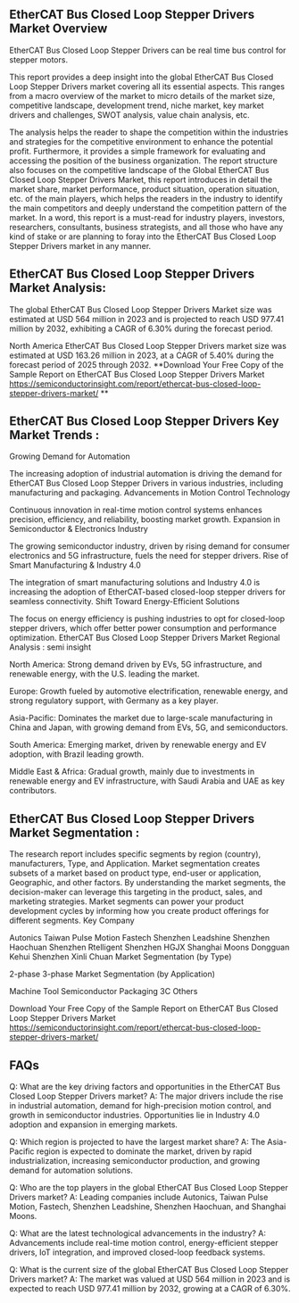 ## EtherCAT Bus Closed Loop Stepper Drivers Market Overview
EtherCAT Bus Closed Loop Stepper Drivers can be real time bus control for stepper motors.

This report provides a deep insight into the global EtherCAT Bus Closed Loop Stepper Drivers market covering all its essential aspects. This ranges from a macro overview of the market to micro details of the market size, competitive landscape, development trend, niche market, key market drivers and challenges, SWOT analysis, value chain analysis, etc.

The analysis helps the reader to shape the competition within the industries and strategies for the competitive environment to enhance the potential profit. Furthermore, it provides a simple framework for evaluating and accessing the position of the business organization. The report structure also focuses on the competitive landscape of the Global EtherCAT Bus Closed Loop Stepper Drivers Market, this report introduces in detail the market share, market performance, product situation, operation situation, etc. of the main players, which helps the readers in the industry to identify the main competitors and deeply understand the competition pattern of the market.
In a word, this report is a must-read for industry players, investors, researchers, consultants, business strategists, and all those who have any kind of stake or are planning to foray into the EtherCAT Bus Closed Loop Stepper Drivers market in any manner.

## EtherCAT Bus Closed Loop Stepper Drivers Market Analysis:
The global EtherCAT Bus Closed Loop Stepper Drivers Market size was estimated at USD 564 million in 2023 and is projected to reach USD 977.41 million by 2032, exhibiting a CAGR of 6.30% during the forecast period.

North America EtherCAT Bus Closed Loop Stepper Drivers market size was estimated at USD 163.26 million in 2023, at a CAGR of 5.40% during the forecast period of 2025 through 2032.
**Download Your Free Copy of the Sample Report on EtherCAT Bus Closed Loop Stepper Drivers Market https://semiconductorinsight.com/report/ethercat-bus-closed-loop-stepper-drivers-market/
**

## EtherCAT Bus Closed Loop Stepper Drivers Key Market Trends  :
Growing Demand for Automation

The increasing adoption of industrial automation is driving the demand for EtherCAT Bus Closed Loop Stepper Drivers in various industries, including manufacturing and packaging.
Advancements in Motion Control Technology

Continuous innovation in real-time motion control systems enhances precision, efficiency, and reliability, boosting market growth.
Expansion in Semiconductor & Electronics Industry

The growing semiconductor industry, driven by rising demand for consumer electronics and 5G infrastructure, fuels the need for stepper drivers.
Rise of Smart Manufacturing & Industry 4.0

The integration of smart manufacturing solutions and Industry 4.0 is increasing the adoption of EtherCAT-based closed-loop stepper drivers for seamless connectivity.
Shift Toward Energy-Efficient Solutions

The focus on energy efficiency is pushing industries to opt for closed-loop stepper drivers, which offer better power consumption and performance optimization.
EtherCAT Bus Closed Loop Stepper Drivers Market Regional Analysis :
semi insight

North America:
Strong demand driven by EVs, 5G infrastructure, and renewable energy, with the U.S. leading the market.

Europe:
Growth fueled by automotive electrification, renewable energy, and strong regulatory support, with Germany as a key player.

Asia-Pacific:
Dominates the market due to large-scale manufacturing in China and Japan, with growing demand from EVs, 5G, and semiconductors.

South America:
Emerging market, driven by renewable energy and EV adoption, with Brazil leading growth.

Middle East & Africa:
Gradual growth, mainly due to investments in renewable energy and EV infrastructure, with Saudi Arabia and UAE as key contributors.

## EtherCAT Bus Closed Loop Stepper Drivers Market Segmentation :
The research report includes specific segments by region (country), manufacturers, Type, and Application. Market segmentation creates subsets of a market based on product type, end-user or application, Geographic, and other factors. By understanding the market segments, the decision-maker can leverage this targeting in the product, sales, and marketing strategies. Market segments can power your product development cycles by informing how you create product offerings for different segments.
Key Company

Autonics
Taiwan Pulse Motion
Fastech
Shenzhen Leadshine
Shenzhen Haochuan
Shenzhen Rtelligent
Shenzhen HGJX
Shanghai Moons
Dongguan Kehui
Shenzhen Xinli Chuan
Market Segmentation (by Type)

2-phase
3-phase
Market Segmentation (by Application)

Machine Tool
Semiconductor
Packaging
3C
Others



Download Your Free Copy of the Sample Report on EtherCAT Bus Closed Loop Stepper Drivers Market https://semiconductorinsight.com/report/ethercat-bus-closed-loop-stepper-drivers-market/

## FAQs
 

Q: What are the key driving factors and opportunities in the EtherCAT Bus Closed Loop Stepper Drivers market?
A: The major drivers include the rise in industrial automation, demand for high-precision motion control, and growth in semiconductor industries. Opportunities lie in Industry 4.0 adoption and expansion in emerging markets.

Q: Which region is projected to have the largest market share?
A: The Asia-Pacific region is expected to dominate the market, driven by rapid industrialization, increasing semiconductor production, and growing demand for automation solutions.

Q: Who are the top players in the global EtherCAT Bus Closed Loop Stepper Drivers market?
A: Leading companies include Autonics, Taiwan Pulse Motion, Fastech, Shenzhen Leadshine, Shenzhen Haochuan, and Shanghai Moons.

Q: What are the latest technological advancements in the industry?
A: Advancements include real-time motion control, energy-efficient stepper drivers, IoT integration, and improved closed-loop feedback systems.

Q: What is the current size of the global EtherCAT Bus Closed Loop Stepper Drivers market?
A: The market was valued at USD 564 million in 2023 and is expected to reach USD 977.41 million by 2032, growing at a CAGR of 6.30%.
